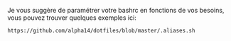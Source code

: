 Je vous suggère de paramétrer votre bashrc en fonctions de vos besoins, vous pouvez trouver quelques exemples ici:

    https://github.com/alpha14/dotfiles/blob/master/.aliases.sh
